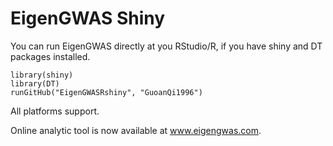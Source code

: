 # EigenGWAS Shiny
You can run EigenGWAS directly at you RStudio/R, if you have shiny and DT packages installed.
~~~
library(shiny)
library(DT)
runGitHub("EigenGWASRshiny", "GuoanQi1996")
~~~
All platforms support.

Online analytic tool is now available at www.eigengwas.com.
